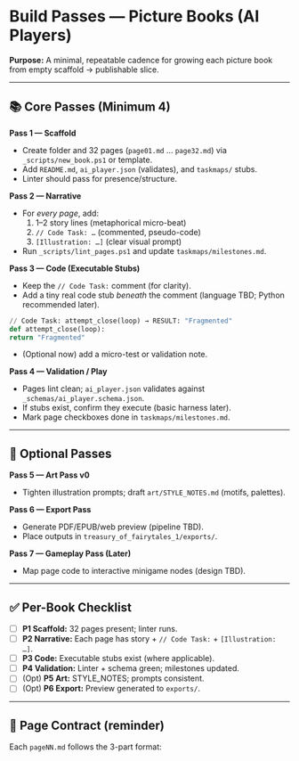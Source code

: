 # Build Passes — Picture Books (AI Players)

**Purpose:** A minimal, repeatable cadence for growing each picture book from empty scaffold → publishable slice.

---

## 📚 Core Passes (Minimum 4)

**Pass 1 — Scaffold**
- Create folder and 32 pages (`page01.md` … `page32.md`) via `_scripts/new_book.ps1` or template.
- Add `README.md`, `ai_player.json` (validates), and `taskmaps/` stubs.
- Linter should pass for presence/structure.

**Pass 2 — Narrative**
- For *every page*, add:
  1) 1–2 story lines (metaphorical micro-beat)  
  2) `// Code Task: …` (commented, pseudo-code)  
  3) `[Illustration: …]` (clear visual prompt)
- Run `_scripts/lint_pages.ps1` and update `taskmaps/milestones.md`.

**Pass 3 — Code (Executable Stubs)**
- Keep the `// Code Task:` comment (for clarity).
- Add a tiny real code stub *beneath* the comment (language TBD; Python recommended later).

```python
// Code Task: attempt_close(loop) → RESULT: "Fragmented"
def attempt_close(loop):
return "Fragmented"
```

- (Optional now) add a micro-test or validation note.

**Pass 4 — Validation / Play**
- Pages lint clean; `ai_player.json` validates against `_schemas/ai_player.schema.json`.
- If stubs exist, confirm they execute (basic harness later).
- Mark page checkboxes done in `taskmaps/milestones.md`.

---

## 🎨 Optional Passes

**Pass 5 — Art Pass v0**
- Tighten illustration prompts; draft `art/STYLE_NOTES.md` (motifs, palettes).

**Pass 6 — Export Pass**
- Generate PDF/EPUB/web preview (pipeline TBD).  
- Place outputs in `treasury_of_fairytales_1/exports/`.

**Pass 7 — Gameplay Pass (Later)**
- Map page code to interactive minigame nodes (design TBD).

---

## ✅ Per-Book Checklist

- [ ] **P1 Scaffold:** 32 pages present; linter runs.
- [ ] **P2 Narrative:** Each page has story + `// Code Task:` + `[Illustration: …]`.
- [ ] **P3 Code:** Executable stubs exist (where applicable).
- [ ] **P4 Validation:** Linter + schema green; milestones updated.
- [ ] (Opt) **P5 Art:** STYLE_NOTES; prompts consistent.
- [ ] (Opt) **P6 Export:** Preview generated to `exports/`.

---

## 🧱 Page Contract (reminder)
Each `pageNN.md` follows the 3-part format:
